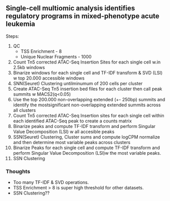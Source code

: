 ## Single-cell multiomic analysis identifies regulatory programs in mixed-phenotype acute leukemia
Steps:  
1. QC   
	* TSS Enrichment - 8  
	* Unique Nuclear Fragments - 1000  
2. Count Tn5 corrected ATAC-Seq Insertion Sites for each single cell w.in 2.5kb windows
3. Binarize  windows for each single cell and TF-IDF transform & SVD (LSI) w top 20.000 accessible windows
4. SNN(Seuret) Clustering untilminumum of 200 cells per cluster
5. Create ATAC-Seq Tn5 insertion bed files  for each cluster then call peak summits w MACS2(q<0.05)
6. Use the  top 200.000 non-overlapping extended (+- 250bp) summits and identify the mostsignificant non-overlapping extended summits across  all clusters
7. Count Tn5 corrected ATAC-Seq Insertion sites for each single cell within each identified ATAC-Seq peak  to create  a counts matrix
8. Binarize peaks and compute TF-IDF transform and perform Singular Value Decomposition (LSI) w all accesible peaks
9. SSN(Seuret) Clustering, Cluster sums and compute logCPM normalize and then determine most variable peaks across clusters
10. Binarize Peaks for each single cell and compute TF-IDF transform and perform Singular Value Decomposition (LSI)w the most variable peaks.
11. SSN Clustering

### Thoughts
* Too many TF-IDF & SVD operations.
* TSS Enrichment > 8 is super high threshold for other datasets.
* SSN Clustering??

